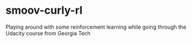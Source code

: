 # smoov-curly-rl
Playing around with some reinforcement learning while going through the Udacity course from Georgia Tech
